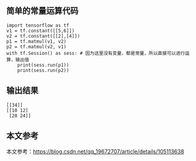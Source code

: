 ## 简单的常量运算代码

	import tensorflow as tf
	v1 = tf.constant([[5,6]])
	v2 = tf.constant([[2],[4]])
	p1 = tf.matmul(v1, v2)
	p2 = tf.matmul(v2, v1)
	with tf.Session() as sess: # 因为这里没有变量，都是常量，所以直接可以进行运算，输出值
	    print(sess.run(p1))
	    print(sess.run(p2))
## 输出结果

	[[34]]
	[[10 12]
	 [20 24]]    
	
## 本文参考

本文参考：https://blog.csdn.net/qq_19672707/article/details/105113638